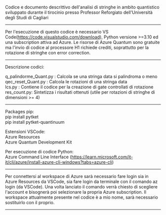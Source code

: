 
Codice e documento descrittivo dell'analisi di stringhe in ambito quantistico sviluppato durante il tirocinio presso Professor Reforgiato dell'Università degli Studi di Cagliari

---------------------------------------------------------------------------------------------------------------------------------------------------------------------------------------------------------------------------------------------------------------

Per l'esecuzione di questo codice è necessario VS Code(https://code.visualstudio.com/download), Python versione >=3.10 ed una subscription attiva ad Azure. Le risorse di Azure Quantum sono gratuite ma l'invio di codice al processore H1 richiede crediti, soprattutto per la rotazione di stringhe con error correction.

---------------------------------------------------------------------------------------------------------------------------------------------------------------------------------------------------------------------------------------------------------------

Descrizione codici:

q_palindorme_Quant.py : Calcola se una stringa data si palindroma o meno                                                                                                                                                                                         
qec_reset_Quant.py : Calcola le rotazioni di una stringa data                                                                                                                                                                                                    
lcs.py : Contiene il codice per la creazione di gate controllati di rotazione                                                                                                                                                                                    
res_count.py: Sintetizza i risultati ottenuti (utile per rotazioni di stringhe di dimensioni >= 4)

---------------------------------------------------------------------------------------------------------------------------------------------------------------------------------------------------------------------------------------------------------------

Packages pip:                                                                                                                                                                                                                                                    
pip install pytket                                                                                                                                                                                                                                               
pip install pytket-quantinuum    

Estensioni VSCode:                                                                                                                                                                                                                                               
Azure Resources                                                                                                                                                                                                                                                  
Azure Quantum Development Kit 

Per esecuzione di codice Python:                                                                                                                                                                                                                                 
Azure Command Line Interface (https://learn.microsoft.com/it-it/cli/azure/install-azure-cli-windows?tabs=azure-cli)

---------------------------------------------------------------------------------------------------------------------------------------------------------------------------------------------------------------------------------------------------------------

Per connettersi al workspace di Azure sarà necessario fare login sia in Azure Resources da VSCode, sia fare login da terminale con il comando az login (da VSCode). Una volta lanciato il comando verrà chiesto di scegliere l'account e bisognerà poi selezionare la propria Azure subscription.
Il workspace attualmente presente nel codice è a mio nome, sarà necessario sostituirlo con il proprio.

---------------------------------------------------------------------------------------------------------------------------------------------------------------------------------------------------------------------------------------------------------------
